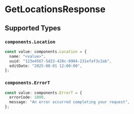 # GetLocationsResponse


## Supported Types

### `components.Location`

```typescript
const value: components.Location = {
  name: "<value>",
  uuid: "123e4567-5d23-428c-8984-231efaf3c2ab",
  editDate: "2025-08-01 12:00:00",
};
```

### `components.ErrorT`

```typescript
const value: components.ErrorT = {
  errorCode: 1000,
  message: "An error occurred completing your request",
};
```

